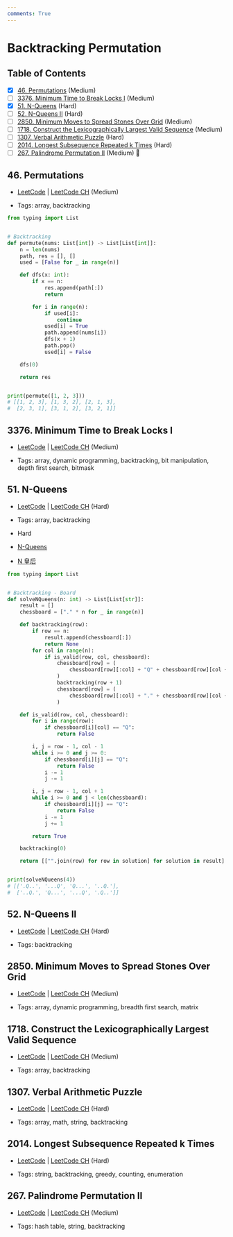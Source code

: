 ```yaml
---
comments: True
---
```


# Backtracking Permutation

## Table of Contents

- [x] [46. Permutations](https://leetcode.cn/problems/permutations/) (Medium)
- [ ] [3376. Minimum Time to Break Locks I](https://leetcode.cn/problems/minimum-time-to-break-locks-i/) (Medium)
- [x] [51. N-Queens](https://leetcode.cn/problems/n-queens/) (Hard)
- [ ] [52. N-Queens II](https://leetcode.cn/problems/n-queens-ii/) (Hard)
- [ ] [2850. Minimum Moves to Spread Stones Over Grid](https://leetcode.cn/problems/minimum-moves-to-spread-stones-over-grid/) (Medium)
- [ ] [1718. Construct the Lexicographically Largest Valid Sequence](https://leetcode.cn/problems/construct-the-lexicographically-largest-valid-sequence/) (Medium)
- [ ] [1307. Verbal Arithmetic Puzzle](https://leetcode.cn/problems/verbal-arithmetic-puzzle/) (Hard)
- [ ] [2014. Longest Subsequence Repeated k Times](https://leetcode.cn/problems/longest-subsequence-repeated-k-times/) (Hard)
- [ ] [267. Palindrome Permutation II](https://leetcode.cn/problems/palindrome-permutation-ii/) (Medium) 👑

## 46. Permutations

-   [LeetCode](https://leetcode.com/problems/permutations/) | [LeetCode CH](https://leetcode.cn/problems/permutations/) (Medium)

-   Tags: array, backtracking

```python title="46. Permutations - Python Solution"
from typing import List


# Backtracking
def permute(nums: List[int]) -> List[List[int]]:
    n = len(nums)
    path, res = [], []
    used = [False for _ in range(n)]

    def dfs(x: int):
        if x == n:
            res.append(path[:])
            return

        for i in range(n):
            if used[i]:
                continue
            used[i] = True
            path.append(nums[i])
            dfs(x + 1)
            path.pop()
            used[i] = False

    dfs(0)

    return res


print(permute([1, 2, 3]))
# [[1, 2, 3], [1, 3, 2], [2, 1, 3],
#  [2, 3, 1], [3, 1, 2], [3, 2, 1]]

```

## 3376. Minimum Time to Break Locks I

-   [LeetCode](https://leetcode.com/problems/minimum-time-to-break-locks-i/) | [LeetCode CH](https://leetcode.cn/problems/minimum-time-to-break-locks-i/) (Medium)

-   Tags: array, dynamic programming, backtracking, bit manipulation, depth first search, bitmask

## 51. N-Queens

-   [LeetCode](https://leetcode.com/problems/n-queens/) | [LeetCode CH](https://leetcode.cn/problems/n-queens/) (Hard)

-   Tags: array, backtracking
- Hard
- [N-Queens](https://leetcode.com/problems/n-queens/)
- [N 皇后](https://leetcode.cn/problems/n-queens/)

```python title="51. N-Queens - Python Solution"
from typing import List


# Backtracking - Board
def solveNQueens(n: int) -> List[List[str]]:
    result = []
    chessboard = ["." * n for _ in range(n)]

    def backtracking(row):
        if row == n:
            result.append(chessboard[:])
            return None
        for col in range(n):
            if is_valid(row, col, chessboard):
                chessboard[row] = (
                    chessboard[row][:col] + "Q" + chessboard[row][col + 1 :]
                )
                backtracking(row + 1)
                chessboard[row] = (
                    chessboard[row][:col] + "." + chessboard[row][col + 1 :]
                )

    def is_valid(row, col, chessboard):
        for i in range(row):
            if chessboard[i][col] == "Q":
                return False

        i, j = row - 1, col - 1
        while i >= 0 and j >= 0:
            if chessboard[i][j] == "Q":
                return False
            i -= 1
            j -= 1

        i, j = row - 1, col + 1
        while i >= 0 and j < len(chessboard):
            if chessboard[i][j] == "Q":
                return False
            i -= 1
            j += 1

        return True

    backtracking(0)

    return [["".join(row) for row in solution] for solution in result]


print(solveNQueens(4))
# [['.Q..', '...Q', 'Q...', '..Q.'],
#  ['..Q.', 'Q...', '...Q', '.Q..']]

```

## 52. N-Queens II

-   [LeetCode](https://leetcode.com/problems/n-queens-ii/) | [LeetCode CH](https://leetcode.cn/problems/n-queens-ii/) (Hard)

-   Tags: backtracking

## 2850. Minimum Moves to Spread Stones Over Grid

-   [LeetCode](https://leetcode.com/problems/minimum-moves-to-spread-stones-over-grid/) | [LeetCode CH](https://leetcode.cn/problems/minimum-moves-to-spread-stones-over-grid/) (Medium)

-   Tags: array, dynamic programming, breadth first search, matrix

## 1718. Construct the Lexicographically Largest Valid Sequence

-   [LeetCode](https://leetcode.com/problems/construct-the-lexicographically-largest-valid-sequence/) | [LeetCode CH](https://leetcode.cn/problems/construct-the-lexicographically-largest-valid-sequence/) (Medium)

-   Tags: array, backtracking

## 1307. Verbal Arithmetic Puzzle

-   [LeetCode](https://leetcode.com/problems/verbal-arithmetic-puzzle/) | [LeetCode CH](https://leetcode.cn/problems/verbal-arithmetic-puzzle/) (Hard)

-   Tags: array, math, string, backtracking

## 2014. Longest Subsequence Repeated k Times

-   [LeetCode](https://leetcode.com/problems/longest-subsequence-repeated-k-times/) | [LeetCode CH](https://leetcode.cn/problems/longest-subsequence-repeated-k-times/) (Hard)

-   Tags: string, backtracking, greedy, counting, enumeration

## 267. Palindrome Permutation II

-   [LeetCode](https://leetcode.com/problems/palindrome-permutation-ii/) | [LeetCode CH](https://leetcode.cn/problems/palindrome-permutation-ii/) (Medium)

-   Tags: hash table, string, backtracking
